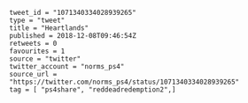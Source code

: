 ```
tweet_id = "1071340334028939265"
type = "tweet"
title = "Heartlands"
published = 2018-12-08T09:46:54Z
retweets = 0
favourites = 1
source = "twitter"
twitter_account = "norms_ps4"
source_url = "https://twitter.com/norms_ps4/status/1071340334028939265"
tag = [ "ps4share", "reddeadredemption2",]
```

<p class='image'><img src='https://mnf.m17s.net/2018/12/08/Dt4qWtiXgAAEiGx.jpg' alt=''></p>

